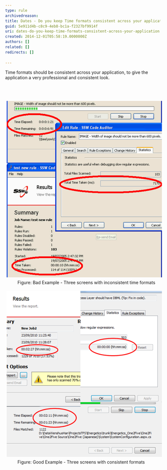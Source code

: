 ```yaml
---
type: rule
archivedreason: 
title: Dates - Do you keep Time formats consistent across your application?
guid: 5e911d4b-c8c9-4eb8-bc1a-f2327bf9914f
uri: dates-do-you-keep-time-formats-consistent-across-your-application
created: 2014-12-01T05:58:19.0000000Z
authors: []
related: []
redirects: []

---
```



<p>Time formats should be consistent across your application, to give the 
                    application a very professional and consistent look.</p>
<br><excerpt class='endintro'></excerpt><br>
<dl class="badImage"><dt> 
      <img alt="Bad Example" src="../../assets/BadExampleTP.gif" style="margin:5px;width:550px;" />
   </dt><dd> Figure: Bad Example - Three screens with inconsistent time formats</dd></dl><dl class="goodImage"><dt> 
      <img alt="Good Example" src="../../assets/GoodExampleTP.gif" style="margin:5px;" />
   </dt><dd> Figure: Good Example - Three screens with consistent formats</dd></dl>


